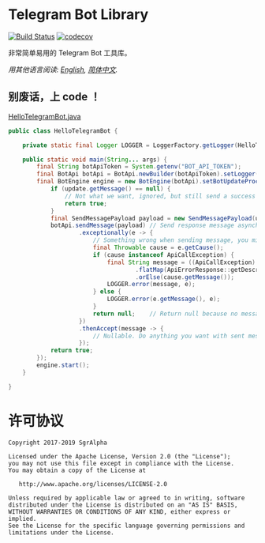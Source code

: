 # Telegram Bot Library
[![Build Status](https://travis-ci.org/io-sgr/telegram-bot.svg?branch=master)](https://travis-ci.org/io-sgr/telegram-bot) [![codecov](https://codecov.io/gh/io-sgr/telegram-bot/branch/master/graph/badge.svg)](https://codecov.io/gh/io-sgr/telegram-bot)

非常简单易用的 Telegram Bot 工具库。

*用其他语言阅读: [English](README.md), [简体中文](README.zh-cn.md).*

## 别废话，上 code ！
[HelloTelegramBot.java](examples/hello/src/main/java/io/sgr/telegram/bot/examples/hello/HelloTelegramBot.java)
```java
public class HelloTelegramBot {

    private static final Logger LOGGER = LoggerFactory.getLogger(HelloTelegramBot.class);

    public static void main(String... args) {
        final String botApiToken = System.getenv("BOT_API_TOKEN");
        final BotApi botApi = BotApi.newBuilder(botApiToken).setLogger(LOGGER).build();
        final BotEngine engine = new BotEngine(botApi).setBotUpdateProcessor((Update update) -> {
            if (update.getMessage() == null) {
                // Not what we want, ignored, but still send a success signal so it can deal with the next update.
                return true;
            }
            final SendMessagePayload payload = new SendMessagePayload(update.getMessage().getChat().getId(), "Hello Telegram!");
            botApi.sendMessage(payload) // Send response message asynchronously without blocking next incoming update.
                    .exceptionally(e -> {
                        // Something wrong when sending message, you might want to at least log it.
                        final Throwable cause = e.getCause();
                        if (cause instanceof ApiCallException) {
                            final String message = ((ApiCallException) cause).getErrorResponse()
                                    .flatMap(ApiErrorResponse::getDescription)
                                    .orElse(cause.getMessage());
                            LOGGER.error(message, e);
                        } else {
                            LOGGER.error(e.getMessage(), e);
                        }
                        return null;    // Return null because no message been sent.
                    })
                    .thenAccept(message -> {
                        // Nullable. Do anything you want with sent message here, or ignore it directly.
                    });
            return true;
        });
        engine.start();
    }

}
```

# 许可协议

    Copyright 2017-2019 SgrAlpha
   
    Licensed under the Apache License, Version 2.0 (the "License");
    you may not use this file except in compliance with the License.
    You may obtain a copy of the License at
   
       http://www.apache.org/licenses/LICENSE-2.0
   
    Unless required by applicable law or agreed to in writing, software
    distributed under the License is distributed on an "AS IS" BASIS,
    WITHOUT WARRANTIES OR CONDITIONS OF ANY KIND, either express or implied.
    See the License for the specific language governing permissions and
    limitations under the License.

